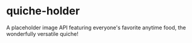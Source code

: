 # quiche-holder
A placeholder image API featuring everyone's favorite anytime food, the wonderfully versatile quiche!

